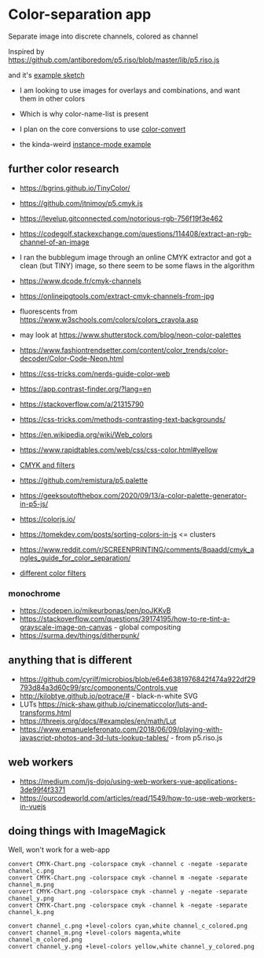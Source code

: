 # Color-separation app

Separate image into discrete channels, colored as channel

Inspired by <https://github.com/antiboredom/p5.riso/blob/master/lib/p5.riso.js>

and it's [example sketch](https://github.com/antiboredom/p5.riso/blob/master/tutorials/color-separation.md)

- I am looking to use images for overlays and combinations, and want them in other colors
- Which is why color-name-list is present
- I plan on the core conversions to use [color-convert](https://github.com/Qix-/color-convert)

- the kinda-weird [instance-mode example](https://github.com/antiboredom/p5.riso/tree/a1690e40aa857d86bc6136008cef2f0b33238865/examples/Instance_mode)

## further color research

- https://bgrins.github.io/TinyColor/
- https://github.com/jtnimoy/p5.cmyk.js
- https://levelup.gitconnected.com/notorious-rgb-756f19f3e462
- <https://codegolf.stackexchange.com/questions/114408/extract-an-rgb-channel-of-an-image>

- I ran the bubblegum image through an online CMYK extractor and got a clean (but TINY) image, so there seem to be some flaws in the algorithm
 - https://www.dcode.fr/cmyk-channels
 - https://onlinejpgtools.com/extract-cmyk-channels-from-jpg

- fluorescents from https://www.w3schools.com/colors/colors_crayola.asp
- may look at https://www.shutterstock.com/blog/neon-color-palettes
- https://www.fashiontrendsetter.com/content/color_trends/color-decoder/Color-Code-Neon.html
- https://css-tricks.com/nerds-guide-color-web
- https://app.contrast-finder.org/?lang=en
- https://stackoverflow.com/a/21315790
- https://css-tricks.com/methods-contrasting-text-backgrounds/
- https://en.wikipedia.org/wiki/Web_colors
- https://www.rapidtables.com/web/css/css-color.html#yellow

- [CMYK and filters](https://discourse.processing.org/t/best-way-to-do-this-tint-c-m-y-k/5317/11)

- https://github.com/remistura/p5.palette
- https://geeksoutofthebox.com/2020/09/13/a-color-palette-generator-in-p5-js/
- https://colorjs.io/
- https://tomekdev.com/posts/sorting-colors-in-js <= clusters

- https://www.reddit.com/r/SCREENPRINTING/comments/8qaadd/cmyk_angles_guide_for_color_separation/

- [different color filters](https://idmnyu.github.io/p5.js-image/Filters/index.html)

### monochrome 

- https://codepen.io/mikeurbonas/pen/poJKKvB
- https://stackoverflow.com/questions/39174195/how-to-re-tint-a-grayscale-image-on-canvas - global compositing 
- https://surma.dev/things/ditherpunk/


## anything that is different

- https://github.com/cyrilf/microbios/blob/e64e6381976842f474a922df29793d84a3d60c99/src/components/Controls.vue
- http://kilobtye.github.io/potrace/# - black-n-white SVG
- LUTs <https://nick-shaw.github.io/cinematiccolor/luts-and-transforms.html>
- <https://threejs.org/docs/#examples/en/math/Lut>
- <https://www.emanueleferonato.com/2018/06/09/playing-with-javascript-photos-and-3d-luts-lookup-tables/> - from p5.riso.js

## web workers

- <https://medium.com/js-dojo/using-web-workers-vue-applications-3de99f4f3371>
- <https://ourcodeworld.com/articles/read/1549/how-to-use-web-workers-in-vuejs>


## doing things with ImageMagick

Well, won't work for a web-app

```
convert CMYK-Chart.png -colorspace cmyk -channel c -negate -separate channel_c.png
convert CMYK-Chart.png -colorspace cmyk -channel m -negate -separate channel_m.png
convert CMYK-Chart.png -colorspace cmyk -channel y -negate -separate channel_y.png
convert CMYK-Chart.png -colorspace cmyk -channel k -negate -separate channel_k.png

convert channel_c.png +level-colors cyan,white channel_c_colored.png
convert channel_m.png +level-colors magenta,white channel_m_colored.png
convert channel_y.png +level-colors yellow,white channel_y_colored.png
```